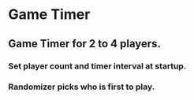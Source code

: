 # Game Timer

## Game Timer for 2 to 4 players.
### Set player count and timer interval at startup.
### Randomizer picks who is first to play.







